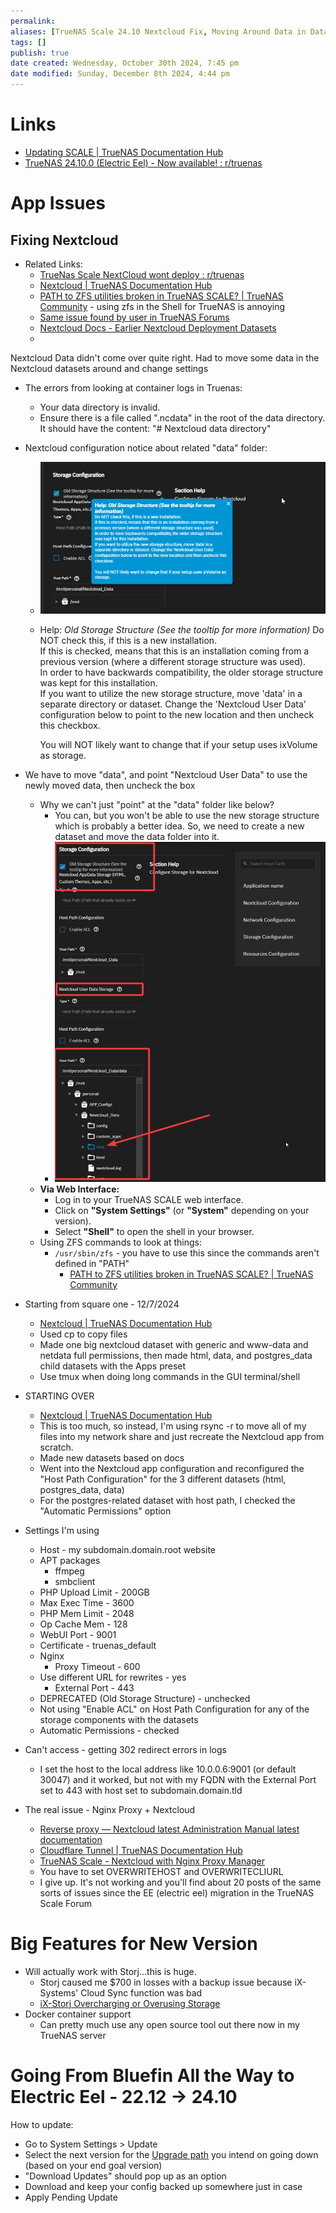 ```yaml
---
permalink:
aliases: [TrueNAS Scale 24.10 Nextcloud Fix, Moving Around Data in Datasets - TrueNAS]
tags: []
publish: true
date created: Wednesday, October 30th 2024, 7:45 pm
date modified: Sunday, December 8th 2024, 4:44 pm
---
```


# Links

- [Updating SCALE | TrueNAS Documentation Hub](https://www.truenas.com/docs/scale/scaletutorials/systemsettings/updatescale/)
- [TrueNAS 24.10.0 (Electric Eel) - Now available! : r/truenas](https://www.reddit.com/r/truenas/comments/1gext0r/truenas_24100_electric_eel_now_available/)

# App Issues

## Fixing Nextcloud

- Related Links:
	- [TrueNas Scale NextCloud wont deploy : r/truenas](https://www.reddit.com/r/truenas/comments/1g3k06o/truenas_scale_nextcloud_wont_deploy/) 
	- [Nextcloud | TrueNAS Documentation Hub](https://www.truenas.com/docs/truenasapps/stableapps/installnextcloudmedia/) 
	- [PATH to ZFS utilities broken in TrueNAS SCALE? | TrueNAS Community](https://www.truenas.com/community/threads/path-to-zfs-utilities-broken-in-truenas-scale.110898/) - using zfs in the Shell for TrueNAS is annoying
	- [Same issue found by user in TrueNAS Forums](https://forums.truenas.com/t/nextcloud-does-not-start-and-cannot-reinstall-after-electric-eel-update/22186/8?u=cybersader)
	- [Nextcloud Docs - Earlier Nextcloud Deployment Datasets](https://www.truenas.com/docs/truenasapps/stableapps/installnextcloudmedia/#expand-12)
	- 

Nextcloud Data didn't come over quite right.  Had to move some data in the Nextcloud datasets around and change settings

- The errors from looking at container logs in Truenas:
	- Your data directory is invalid.
	- Ensure there is a file called ".ncdata" in the root of the data directory. It should have the content: "# Nextcloud data directory"

- Nextcloud configuration notice about related "data" folder:
	- ![](_attachments/file-20241101202317427.png)
	- Help: _Old Storage Structure (See the tooltip for more information)_
		Do NOT check this, if this is a new installation.  
		If this is checked, means that this is an installation coming from a previous version (where a different storage structure was used).  
		In order to have backwards compatibility, the older storage structure was kept for this installation.  
		If you want to utilize the new storage structure, move 'data' in a separate directory or dataset. Change the 'Nextcloud User Data' configuration below to point to the new location and then uncheck this checkbox.  
		  
		You will NOT likely want to change that if your setup uses ixVolume as storage.

- We have to move "data", and point "Nextcloud User Data" to use the newly moved data, then uncheck the box
	- Why we can't just "point" at the "data" folder like below?
		- You can, but you won't be able to use the new storage structure which is probably a better idea.  So, we need to create a new dataset and move the data folder into it.
		- ![](_attachments/file-20241110173155097.png)
	- **Via Web Interface:**
		- Log in to your TrueNAS SCALE web interface.
		- Click on **"System Settings"** (or **"System"** depending on your version).
		- Select **"Shell"** to open the shell in your browser.
	- Using ZFS commands to look at things:
		- `/usr/sbin/zfs` - you have to use this since the commands aren't defined in "PATH"
			- [PATH to ZFS utilities broken in TrueNAS SCALE? | TrueNAS Community](https://www.truenas.com/community/threads/path-to-zfs-utilities-broken-in-truenas-scale.110898/)

- Starting from square one - 12/7/2024
	- [Nextcloud | TrueNAS Documentation Hub](https://www.truenas.com/docs/truenasapps/stableapps/installnextcloudmedia/#application-name-settings)
	- Used cp to copy files
	- Made one big nextcloud dataset with generic and www-data and netdata full permissions, then made html, data, and postgres_data child datasets with the Apps preset
	- Use tmux when doing long commands in the GUI terminal/shell

- STARTING OVER
	- [Nextcloud | TrueNAS Documentation Hub](https://www.truenas.com/docs/truenasapps/stableapps/installnextcloudmedia/#application-name-settings)
	- This is too much, so instead, I'm using rsync -r to move all of my files into my network share and just recreate the Nextcloud app from scratch.  
	- Made new datasets based on docs
	- Went into the Nextcloud app configuration and reconfigured the "Host Path Configuration" for the 3 different datasets (html, postgres_data, data)
	- For the postgres-related dataset with host path, I checked the "Automatic Permissions" option

- Settings I'm using
	- Host - my subdomain.domain.root website
	- APT packages
		- ffmpeg
		- smbclient
	- PHP Upload Limit - 200GB
	- Max Exec Time - 3600
	- PHP Mem Limit - 2048
	- Op Cache Mem - 128
	- WebUI Port - 9001
	- Certificate - truenas_default
	- Nginx
		- Proxy Timeout - 600 
	- Use different URL for rewrites - yes
		- External Port - 443
	- DEPRECATED (Old Storage Structure) - unchecked
	- Not using "Enable ACL" on Host Path Configuration for any of the storage components with the datasets
	- Automatic Permissions - checked

- Can't access - getting 302 redirect errors in logs
	- I set the host to the local address like 10.0.0.6:9001 (or default 30047) and it worked, but not with my FQDN with the External Port set to 443 with host set to subdomain.domain.tld

- The real issue - Nginx Proxy + Nextcloud
	- [Reverse proxy — Nextcloud latest Administration Manual latest documentation](https://docs.nextcloud.com/server/latest/admin_manual/configuration_server/reverse_proxy_configuration.html)
	- [Cloudflare Tunnel | TrueNAS Documentation Hub](https://www.truenas.com/docs/truenasapps/appsecurity/cloudflaretunnel/)
	- [TrueNAS Scale - Nextcloud with Nginx Proxy Manager](../TrueNAS%20Scale%20-%20Nextcloud%20with%20Nginx%20Proxy%20Manager/TrueNAS%20Scale%20-%20Nextcloud%20with%20Nginx%20Proxy%20Manager.md)
	- You have to set OVERWRITEHOST and OVERWRITECLIURL 
	- I give up.  It's not working and you'll find about 20 posts of the same sorts of issues since the EE (electric eel) migration in the TrueNAS Scale Forum

# Big Features for New Version

- Will actually work with Storj...this is huge.  
	- Storj caused me $700 in losses with a backup issue because iX-Systems' Cloud Sync function was bad
	- [iX-Storj Overcharging or Overusing Storage](../iX-Storj%20Overcharging%20or%20Overusing%20Storage/iX-Storj%20Overcharging%20or%20Overusing%20Storage.md)
- Docker container support
	- Can pretty much use any open source tool out there now in my TrueNAS server

# Going From Bluefin All the Way to Electric Eel - 22.12 -> 24.10

How to update:

- Go to System Settings > Update
- Select the next version for the [Upgrade path](https://www.truenas.com/docs/softwarereleases/#upgrade-paths) you intend on going down (based on your end goal version)
- "Download Updates" should pop up as an option
- Download and keep your config backed up somewhere just in case
- Apply Pending Update